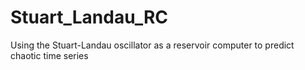 # Stuart_Landau_RC
Using the Stuart-Landau oscillator as a reservoir computer to predict chaotic time series
